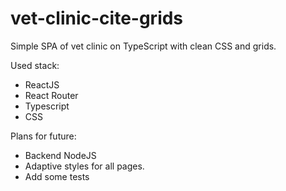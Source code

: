 # vet-clinic-cite-grids

Simple SPA of vet clinic on TypeScript with clean CSS and grids.

Used stack: 
 - ReactJS
 - React Router
 - Typescript
 - CSS

Plans for future: 
  - Backend NodeJS
  - Adaptive styles for all pages.
  - Add some tests


<div style="display:flex; justify-content:space-around">
  <figure>
    <img src="vet-clinic\public\images\gallery.png" width = 400 style="display: inline-block;/>
    <figcaption>Gallery demo</figcaption>
  </figure>
  <figure>
    <img src="vet-clinic\public\images\contacts.png" title="Contacts demo" width = 400 style="display: inline-block; />
    <figcaption>Contacts demo</figcaption>
  </figure>
</div>



